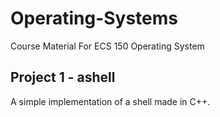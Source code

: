 # Operating-Systems
Course Material For ECS 150 Operating System


## Project 1 - ashell
A simple implementation of a shell made in C++.

